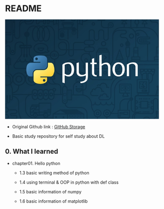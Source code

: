 # README

![thumb-course-phthon-basic](README.assets/thumb-course-phthon-basic-1573569963444.jpg)


- Original Github link : [GitHub Storage](https://github.com/WegraLee/deep-learning-from-scratch)

- Basic study repository for self study about DL

## 0. What I learned

- chapter01. Hello python

    - 1.3 basic writing method of python

    - 1.4 using terminal & OOP in python with def class
    - 1.5 basic information of numpy
    - 1.6 basic information of matplotlib

